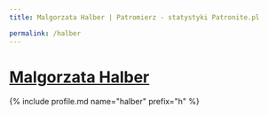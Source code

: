 ```yaml
---
title: Malgorzata Halber | Patromierz - statystyki Patronite.pl

permalink: /halber
---
```


# [Malgorzata Halber](https://patronite.pl/halber)

{% include profile.md name="halber" prefix="h" %}
